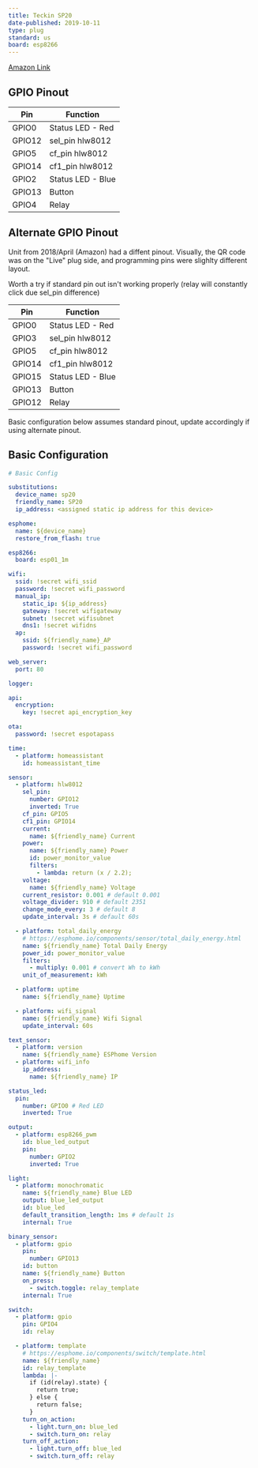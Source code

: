 ```yaml
---
title: Teckin SP20
date-published: 2019-10-11
type: plug
standard: us
board: esp8266
---
```


[Amazon Link](https://amzn.to/3dYflOQ)

## GPIO Pinout

| Pin    | Function          |
| ------ | ----------------- |
| GPIO0  | Status LED - Red  |
| GPIO12 | sel_pin hlw8012   |
| GPIO5  | cf_pin hlw8012    |
| GPIO14 | cf1_pin hlw8012   |
| GPIO2  | Status LED - Blue |
| GPIO13 | Button            |
| GPIO4  | Relay             |

## Alternate GPIO Pinout

Unit from 2018/April (Amazon) had a diffent pinout. Visually, the QR code was on the "Live" plug side, and programming pins were slighlty different layout.

Worth a try if standard pin out isn't working properly (relay will constantly click due sel_pin difference)

| Pin    | Function          |
| ------ | ----------------- |
| GPIO0  | Status LED - Red  |
| GPIO3  | sel_pin hlw8012   |
| GPIO5  | cf_pin hlw8012    |
| GPIO14 | cf1_pin hlw8012   |
| GPIO15 | Status LED - Blue |
| GPIO13 | Button            |
| GPIO12 | Relay             |

Basic configuration below assumes standard pinout, update accordingly if using alternate pinout.

## Basic Configuration

```yaml
# Basic Config

substitutions:
  device_name: sp20
  friendly_name: SP20
  ip_address: <assigned static ip address for this device>

esphome:
  name: ${device_name}
  restore_from_flash: true

esp8266:
  board: esp01_1m

wifi:
  ssid: !secret wifi_ssid
  password: !secret wifi_password
  manual_ip:
    static_ip: ${ip_address}
    gateway: !secret wifigateway
    subnet: !secret wifisubnet
    dns1: !secret wifidns
  ap:
    ssid: ${friendly_name}_AP
    password: !secret wifi_password

web_server:
  port: 80

logger:

api:
  encryption:
    key: !secret api_encryption_key

ota:
  password: !secret espotapass

time:
  - platform: homeassistant
    id: homeassistant_time

sensor:
  - platform: hlw8012
    sel_pin:
      number: GPIO12
      inverted: True
    cf_pin: GPIO5
    cf1_pin: GPIO14
    current:
      name: ${friendly_name} Current
    power:
      name: ${friendly_name} Power
      id: power_monitor_value
      filters:
        - lambda: return (x / 2.2);
    voltage:
      name: ${friendly_name} Voltage
    current_resistor: 0.001 # default 0.001
    voltage_divider: 910 # default 2351
    change_mode_every: 3 # default 8
    update_interval: 3s # default 60s

  - platform: total_daily_energy
    # https://esphome.io/components/sensor/total_daily_energy.html
    name: ${friendly_name} Total Daily Energy
    power_id: power_monitor_value
    filters:
      - multiply: 0.001 # convert Wh to kWh
    unit_of_measurement: kWh

  - platform: uptime
    name: ${friendly_name} Uptime

  - platform: wifi_signal
    name: ${friendly_name} Wifi Signal
    update_interval: 60s

text_sensor:
  - platform: version
    name: ${friendly_name} ESPhome Version
  - platform: wifi_info
    ip_address:
      name: ${friendly_name} IP

status_led:
  pin:
    number: GPIO0 # Red LED
    inverted: True

output:
  - platform: esp8266_pwm
    id: blue_led_output
    pin:
      number: GPIO2
      inverted: True

light:
  - platform: monochromatic
    name: ${friendly_name} Blue LED
    output: blue_led_output
    id: blue_led
    default_transition_length: 1ms # default 1s
    internal: True

binary_sensor:
  - platform: gpio
    pin:
      number: GPIO13
    id: button
    name: ${friendly_name} Button
    on_press:
      - switch.toggle: relay_template
    internal: True

switch:
  - platform: gpio
    pin: GPIO4
    id: relay

  - platform: template
    # https://esphome.io/components/switch/template.html
    name: ${friendly_name}
    id: relay_template
    lambda: |-
      if (id(relay).state) {
        return true;
      } else {
        return false;
      }
    turn_on_action:
      - light.turn_on: blue_led
      - switch.turn_on: relay
    turn_off_action:
      - light.turn_off: blue_led
      - switch.turn_off: relay
```
